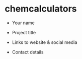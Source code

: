 # chemcalculators
- Your name

- Project title

- Links to website & social media

- Contact details

